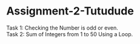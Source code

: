 # Assignment-2-Tutudude
Task 1: Checking the Number is odd or even.  
Task 2: Sum of Integers from 1 to 50 Using a Loop.  
